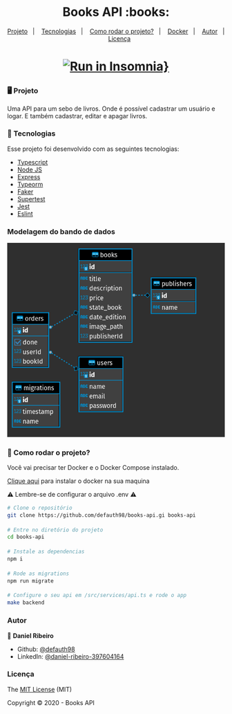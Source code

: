 <h1 align="center">Books API :books:</h1>

<p align="center">
  <a href="#desktop_computer-projeto">Projeto</a>&nbsp;&nbsp;&nbsp;|&nbsp;&nbsp;&nbsp;
  <a href="#nut_and_bolt-tecnologias">Tecnologias</a>&nbsp;&nbsp;&nbsp;|&nbsp;&nbsp;&nbsp;
  <a href="#tractor-como-rodar-o-projeto">Como rodar o projeto?</a>&nbsp;&nbsp;&nbsp;|&nbsp;&nbsp;&nbsp;
  <a href="#whale-criando-um-container-com-o-docker">Docker</a>&nbsp;&nbsp;&nbsp;|&nbsp;&nbsp;&nbsp;
  <a href="#autor">Autor</a>&nbsp;&nbsp;&nbsp;|&nbsp;&nbsp;&nbsp;
  <a href="#licença">Licença</a>
</p>

<h1 align="center">

[![Run in Insomnia}](https://insomnia.rest/images/run.svg)](https://insomnia.rest/run/?label=books-api&uri=https%3A%2F%2Fraw.githubusercontent.com%2Fdefauth98%2Fbooks-api%2Fmaster%2FInsomnia_2021-08-06.json)

</h1>

### :desktop_computer: Projeto

Uma API para um sebo de livros. Onde é possível cadastrar um usuário e logar. E também cadastrar, editar e apagar livros.

### :nut_and_bolt: Tecnologias

Esse projeto foi desenvolvido com as seguintes tecnologias:

- [Typescript](https://www.typescriptlang.org/)
- [Node JS](https://nodejs.org/en/)
- [Express](https://expressjs.com/pt-br/)
- [Typeorm](https://typeorm.io/#/)
- [Faker](https://www.npmjs.com/package/faker)
- [Supertest](https://www.npmjs.com/package/supertest)
- [Jest](https://jestjs.io/)
- [Eslint](https://eslint.org/)

### Modelagem do bando de dados

<img src=".github/modelagem-books.png" alt="Modelagem do banco de dados">

### :tractor: Como rodar o projeto?

Você vai precisar ter Docker e o Docker Compose instalado.

[Clique aqui](https://docs.docker.com/engine/install/) para instalar o docker na sua maquina


:warning: Lembre-se de configurar o arquivo .env :warning:

```bash
# Clone o repositório
git clone https://github.com/defauth98/books-api.gi books-api

# Entre no diretório do projeto
cd books-api

# Instale as dependencias
npm i

# Rode as migrations
npm run migrate

# Configure o seu api em /src/services/api.ts e rode o app
make backend
```

### Autor

👤 **Daniel Ribeiro**

- Github: [@defauth98](https://github.com/defauth98)
- LinkedIn: [@daniel-ribeiro-397604164](https://linkedin.com/in/daniel-ribeiro-397604164)

### Licença

The [MIT License]() (MIT)

Copyright :copyright: 2020 - Books API
